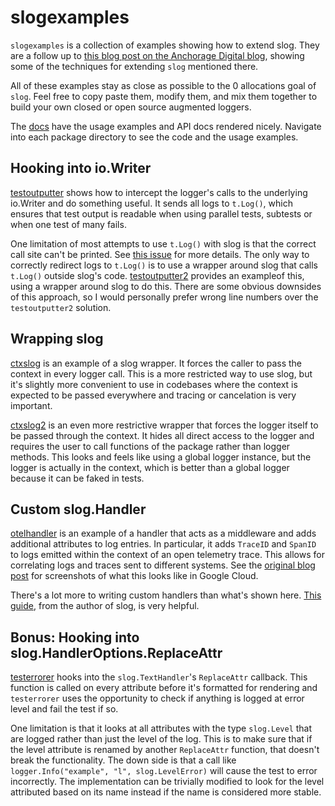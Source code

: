 # slogexamples

`slogexamples` is a collection of examples showing how to extend slog. They are a follow up to [this blog post on the Anchorage Digital blog](https://medium.com/anchorage/three-logging-features-to-improve-your-slog-f72300a7fb66), showing some of the techniques for extending `slog` mentioned there.

All of these examples stay as close as possible to the 0 allocations goal of `slog`. Feel free to copy paste them, modify them, and mix them together to build your own closed or open source augmented loggers.

The [docs](https://pkg.go.dev/github.com/vikstrous/slogexamples) have the usage examples and API docs rendered nicely. Navigate into each package directory to see the code and the usage examples.

## Hooking into io.Writer

[testoutputter](https://github.com/vikstrous/slogexamples/blob/master/testoutputter/testoutputter.go) shows how to intercept the logger's calls to the underlying io.Writer and do something useful. It sends all logs to `t.Log()`, which ensures that test output is readable when using parallel tests, subtests or when one test of many fails.

One limitation of most attempts to use `t.Log()` with slog is that the correct call site can't be printed. See [this issue](https://github.com/golang/go/issues/59928) for more details. The only way to correctly redirect logs to `t.Log()` is to use a wrapper around slog that calls `t.Log()` outside slog's code. [testoutputter2](https://github.com/vikstrous/slogexamples/blob/master/testoutputter2/testoutputter.go) provides an exampleof this, using a wrapper around slog to do this. There are some obvious downsides of this approach, so I would personally prefer wrong line numbers over the `testoutputter2` solution.

## Wrapping slog

[ctxslog](https://github.com/vikstrous/slogexamples/blob/master/ctxslog/ctxslog.go) is an example of a slog wrapper. It forces the caller to pass the context in every logger call. This is a more restricted way to use slog, but it's slightly more convenient to use in codebases where the context is expected to be passed everywhere and tracing or cancelation is very important.

[ctxslog2](https://github.com/vikstrous/slogexamples/blob/master/ctxslog2/ctxslog.go) is an even more restrictive wrapper that forces the logger itself to be passed through the context. It hides all direct access to the logger and requires the user to call functions of the package rather than logger methods. This looks and feels like using a global logger instance, but the logger is actually in the context, which is better than a global logger because it can be faked in tests.

## Custom slog.Handler

[otelhandler](https://github.com/vikstrous/slogexamples/blob/master/otelhandler/otelhandler.go) is an example of a handler that acts as a middleware and adds additional attributes to log entries. In particular, it adds `TraceID` and `SpanID` to logs emitted within the context of an open telemetry trace. This allows for correlating logs and traces sent to different systems. See the [original blog post](https://medium.com/anchorage/three-logging-features-to-improve-your-slog-f72300a7fb66) for screenshots of what this looks like in Google Cloud.

There's a lot more to writing custom handlers than what's shown here. [This guide](https://github.com/golang/example/tree/master/slog-handler-guide), from the author of slog, is very helpful.

## Bonus: Hooking into slog.HandlerOptions.ReplaceAttr

[testerrorer](https://github.com/vikstrous/slogexamples/blob/master/testerrorer/testerrorer.go) hooks into the `slog.TextHandler`'s `ReplaceAttr` callback. This function is called on every attribute before it's formatted for rendering and `testerrorer` uses the opportunity to check if anything is logged at error level and fail the test if so.

One limitation is that it looks at all attributes with the type `slog.Level` that are logged rather than just the level of the log. This is to make sure that if the level attribute is renamed by another `ReplaceAttr` function, that doesn't break the functionality. The down side is that a call like `logger.Info("example", "l", slog.LevelError)` will cause the test to error incorrectly. The implementation can be trivially modified to look for the level attributed based on its name instead if the name is considered more stable.
